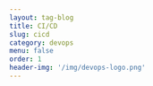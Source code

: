 ```yaml
---
layout: tag-blog
title: CI/CD
slug: cicd
category: devops
menu: false
order: 1
header-img: '/img/devops-logo.png'
---
```

